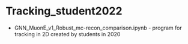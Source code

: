 # Tracking_student2022

* GNN_MuonE_v1_Robust_mc-recon_comparison.ipynb - program for tracking in 2D created by students in 2020
